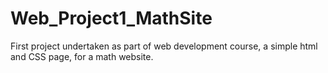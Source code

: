 # Web_Project1_MathSite
First project undertaken as part of web development course, a simple html and CSS page, for a math website. 
